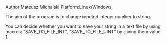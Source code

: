 Author:Mateusz Michalski
Platform:Linux/Windows

The aim of the program is to change inputed integer number to string. 


You can decide whether you want to save your string in a text file by using macros: "SAVE_TO_FILE_INT", "SAVE_TO_FILE_UINT" by giving them value: 1.


